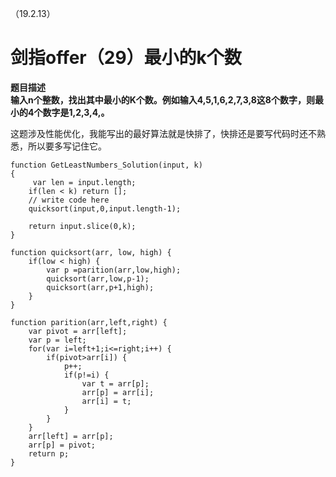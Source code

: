 （19.2.13）
# 剑指offer（29）最小的k个数

**题目描述   
输入n个整数，找出其中最小的K个数。例如输入4,5,1,6,2,7,3,8这8个数字，则最小的4个数字是1,2,3,4,。**

这题涉及性能优化，我能写出的最好算法就是快排了，快排还是要写代码时还不熟悉，所以要多写记住它。


	function GetLeastNumbers_Solution(input, k)
	{
	     var len = input.length;
	    if(len < k) return [];
	    // write code here
	    quicksort(input,0,input.length-1);
	    
	    return input.slice(0,k);
	}
	
	function quicksort(arr, low, high) {
	    if(low < high) {
	        var p =parition(arr,low,high);
	        quicksort(arr,low,p-1);
	        quicksort(arr,p+1,high);
	    }
	}
	
	function parition(arr,left,right) {
	    var pivot = arr[left];
	    var p = left;
	    for(var i=left+1;i<=right;i++) {
	        if(pivot>arr[i]) {
	            p++;
	            if(p!=i) {
	                var t = arr[p];
	                arr[p] = arr[i];
	                arr[i] = t;
	            }
	        }
	    }
	    arr[left] = arr[p];
	    arr[p] = pivot;
	    return p;
	}